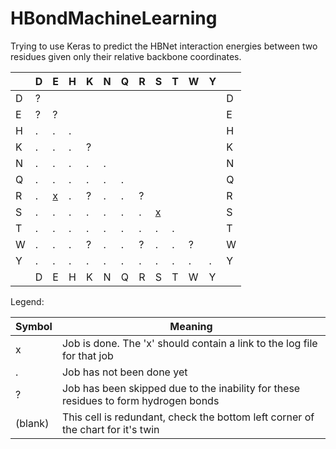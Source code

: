 # HBondMachineLearning
Trying to use Keras to predict the HBNet interaction energies between two residues given only their relative backbone coordinates.

|   |          D          |          E          |          H          |          K          |          N          |          Q          |          R          |          S          |          T          |          W          |          Y          |   |
| - |          -          |          -          |          -          |          -          |          -          |          -          |          -          |          -          |          -          |          -          |          -          | - |
| D |                    ?|                     |                     |                     |                     |                     |                     |                     |                     |                     |                     | D |
| E |                    ?|                    ?|                     |                     |                     |                     |                     |                     |                     |                     |                     | E |
| H |                    .|                    .|                    .|                     |                     |                     |                     |                     |                     |                     |                     | H |
| K |                    .|                    .|                    .|                    ?|                     |                     |                     |                     |                     |                     |                     | K |
| N |                    .|                    .|                    .|                    .|                    .|                     |                     |                     |                     |                     |                     | N |
| Q |                    .|                    .|                    .|                    .|                    .|                    .|                     |                     |                     |                     |                     | Q |
| R |                    .|[x](E_R_hbond/LOG.md)|                    .|                    ?|                    .|                    .|                    ?|                     |                     |                     |                     | R |
| S |                    .|                    .|                    .|                    .|                    .|                    .|                    .|[x](S_S_hbond/LOG.md)|                     |                     |                     | S |
| T |                    .|                    .|                    .|                    .|                    .|                    .|                    .|                    .|                    .|                     |                     | T |
| W |                    .|                    .|                    .|                    ?|                    .|                    .|                    ?|                    .|                    .|                    ?|                     | W |
| Y |                    .|                    .|                    .|                    .|                    .|                    .|                    .|                    .|                    .|                    .|                    .| Y |
|   |          D          |          E          |          H          |          K          |          N          |          Q          |          R          |          S          |          T          |          W          |          Y          |   |

Legend:

| Symbol | Meaning |
| ------ | ------- |
| x      | Job is done. The 'x' should contain a link to the log file for that job |
| .      | Job has not been done yet |
| ?      | Job has been skipped due to the inability for these residues to form hydrogen bonds |
| (blank)| This cell is redundant, check the bottom left corner of the chart for it's twin |